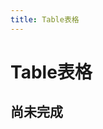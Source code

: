 ```yaml
---
title: Table表格 
---
```


# Table表格

##  尚未完成 
<br/>
<table-default></table-default>


<br/>
<br/>
<br/>
